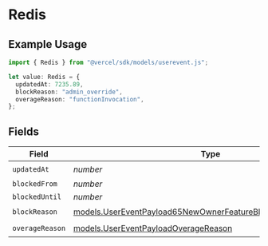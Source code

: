 # Redis

## Example Usage

```typescript
import { Redis } from "@vercel/sdk/models/userevent.js";

let value: Redis = {
  updatedAt: 7235.89,
  blockReason: "admin_override",
  overageReason: "functionInvocation",
};
```

## Fields

| Field                                                                                                                                  | Type                                                                                                                                   | Required                                                                                                                               | Description                                                                                                                            |
| -------------------------------------------------------------------------------------------------------------------------------------- | -------------------------------------------------------------------------------------------------------------------------------------- | -------------------------------------------------------------------------------------------------------------------------------------- | -------------------------------------------------------------------------------------------------------------------------------------- |
| `updatedAt`                                                                                                                            | *number*                                                                                                                               | :heavy_check_mark:                                                                                                                     | N/A                                                                                                                                    |
| `blockedFrom`                                                                                                                          | *number*                                                                                                                               | :heavy_minus_sign:                                                                                                                     | N/A                                                                                                                                    |
| `blockedUntil`                                                                                                                         | *number*                                                                                                                               | :heavy_minus_sign:                                                                                                                     | N/A                                                                                                                                    |
| `blockReason`                                                                                                                          | [models.UserEventPayload65NewOwnerFeatureBlocksRedisBlockReason](../models/usereventpayload65newownerfeatureblocksredisblockreason.md) | :heavy_check_mark:                                                                                                                     | N/A                                                                                                                                    |
| `overageReason`                                                                                                                        | [models.UserEventPayloadOverageReason](../models/usereventpayloadoveragereason.md)                                                     | :heavy_check_mark:                                                                                                                     | N/A                                                                                                                                    |
